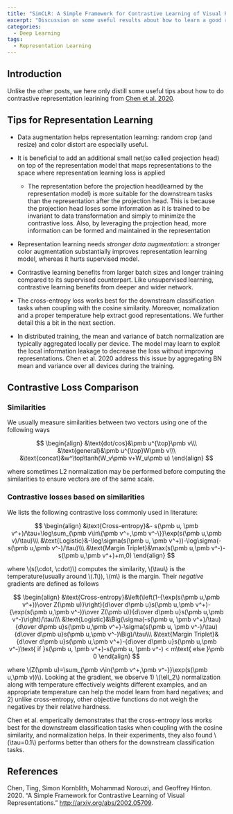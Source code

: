 ```yaml
---
title: "SimCLR: A Simple Framework for Contrastive Learning of Visual Representations"
excerpt: "Discussion on some useful results about how to learn a good representation"
categories:
  - Deep Learning
tags:
  - Representation Learning
---
```


## Introduction

Unlike the other posts, we here only distill some useful tips about how to do contrastive representation learining from [Chen et al. 2020](#ref1). 

## Tips for Representation Learning

- Data augmentation helps representation learning: random crop (and resize) and color distort are especially useful.

- It is beneficial to add an additional small net(so called projection head) on top of the representation model that maps representations to the space where representation learning loss is applied
  - The representation before the projection head(learned by the representation model) is more suitable for the downstream tasks than the representation after the projection head. This is because the projection head loses some information as it is trained to be invariant to data transformation and simply to minimize the contrastive loss. Also, by leveraging the projection head, more information can be formed and maintained in the representation

- Representation learning needs *stronger data augmentation*: a stronger color augmentation substantially improves representation learning model, whereas it hurts supervised model.
- Contrastive learning benefits from larger batch sizes and longer training compared to its supervised counterpart. Like unsupervised learning, contrastive learning benefits from deeper and wider network.
- The cross-entropy loss works best for the downstream classification tasks when coupling with the cosine similarity. Moreover, nomalization and a proper temperature help extract good representations. We further detail this a bit in the next section.
- In distributed training, the mean and variance of batch normalization are typically aggregated locally per device. The model may learn to exploit the local information leakage to decrease the loss without improving representations. Chen et al. 2020 address this issue by aggregating BN mean and variance over all devices during the training.

## Contrastive Loss Comparison

### Similarities

We usually measure similarities between two vectors using one of the following ways

$$
\begin{align}
&\text{dot/cos}&\pmb u^{\top}\pmb v\\\
&\text{general}&\pmb u^{\top}W\pmb v\\\
&\text{concat}&w^\top\tanh(W_v\pmb v+W_u\pmb u)
\end{align}
$$

where sometimes L2 normalization may be performed before computing the similarities to ensure vectors are of the same scale.

### Contrastive losses based on similarities

We lists the following contrastive loss commonly used in literature:

$$
\begin{align}
&\text{Cross-entropy}&- s(\pmb u, \pmb v^+)/\tau+\log\sum_{\pmb v\in\{\pmb v^+,\pmb v^-\}}\exp(s(\pmb u,\pmb v)/\tau)\\\
&\text{Logistic}&-\log\sigma(s(\pmb u, \pmb v^+))-\log\sigma(-s(\pmb u,\pmb v^-)/\tau)\\\
&\text{Margin Triplet}&\max(s(\pmb u,\pmb v^-)-s(\pmb u,\pmb v^+)+m,0)
\end{align}
$$

where \\(s(\cdot, \cdot)\\) computes the similarity, \\(\tau\\) is the temperature(usually around \\(.1\\)), \\(m\\) is the margin. Their *negative* gradients are defined as follows

$$
\begin{align}
&\text{Cross-entropy}&\left(\left(1-{\exp(s(\pmb u,\pmb v^+))\over Z(\pmb u)}\right){d\over d\pmb u}s(\pmb u,\pmb v^+)-{\exp(s(\pmb u,\pmb v^-))\over Z(\pmb u)}{d\over d\pmb u}s(\pmb u,\pmb v^-)\right)/\tau\\\
&\text{Logistic}&\Big(\sigma(-s(\pmb u, \pmb v^+)/\tau){d\over d\pmb u}s(\pmb u,\pmb v^+)-\sigma(s(\pmb u, \pmb v^-)/\tau){d\over d\pmb u}s(\pmb u,\pmb v^-)\Big)/\tau\\\
&\text{Margin Triplet}&{d\over d\pmb u}s(\pmb u,\pmb v^+)-{d\over d\pmb u}s(\pmb u,\pmb v^-)\text{ if }s(\pmb u, \pmb v^+)-s(\pmb u, \pmb v^-) < m\text{ else }\pmb 0 
\end{align}
$$

where \\(Z(\pmb u)=\sum_{\pmb v\in\{\pmb v^+,\pmb v^-\}}\exp(s(\pmb u,\pmb v))\\). Looking at the gradient, we observe 1) \\(\ell_2\\) normalization along with temperature effectively weights different examples, and an appropriate temperature can help the model learn from hard negatives; and 2) unlike cross-entropy, other objective functions do not weigh the negatives by their relative hardness.

Chen et al. emperically demonstrates that the cross-entropy loss works best for the downstream classification tasks when coupling with the cosine similarity, and normalization helps. In their experiments, they also found \\(\tau=0.1\\) performs better than others for the downstream classification tasks.

## References

<a name="ref1"></a>Chen, Ting, Simon Kornblith, Mohammad Norouzi, and Geoffrey Hinton. 2020. “A Simple Framework for Contrastive Learning of Visual Representations.” http://arxiv.org/abs/2002.05709.